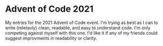 # Advent of Code 2021

My entries for the 2021 Advent of Code event. I'm trying as best as I can to write (reletavly) clean, readable, and easy to understand code. I'm only competing against myself with this one. I'd like it if any of my friends could suggest improvments in readability or clarity.
